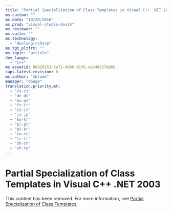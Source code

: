 ```yaml
---
title: "Partial Specialization of Class Templates in Visual C++ .NET 2003 | Microsoft Docs"
ms.custom: ""
ms.date: "10/20/2016"
ms.prod: "visual-studio-dev14"
ms.reviewer: ""
ms.suite: ""
ms.technology: 
  - "devlang-csharp"
ms.tgt_pltfrm: ""
ms.topic: "article"
dev_langs: 
  - "C++"
ms.assetid: 06850253-3a71-4db6-91f6-ce548327b808
caps.latest.revision: 8
ms.author: "mblome"
manager: "douge"
translation.priority.mt: 
  - "cs-cz"
  - "de-de"
  - "es-es"
  - "fr-fr"
  - "it-it"
  - "ja-jp"
  - "ko-kr"
  - "pl-pl"
  - "pt-br"
  - "ru-ru"
  - "tr-tr"
  - "zh-cn"
  - "zh-tw"
---
```

# Partial Specialization of Class Templates in Visual C++ .NET 2003
This content has been removed. For more information, see [Partial Specialization of Class Templates](../Topic/Template%20Specialization%20\(C++\).md).